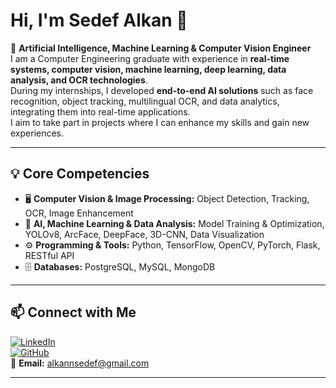 # Hi, I'm Sedef Alkan 👋  

🎯 **Artificial Intelligence, Machine Learning & Computer Vision Engineer**  
I am a Computer Engineering graduate with experience in **real-time systems, computer vision, machine learning, deep learning, data analysis, and OCR technologies**.  
During my internships, I developed **end-to-end AI solutions** such as face recognition, object tracking, multilingual OCR, and data analytics, integrating them into real-time applications.  
I aim to take part in projects where I can enhance my skills and gain new experiences.  

---

## 💡 Core Competencies  
- 🖥️ **Computer Vision & Image Processing:** Object Detection, Tracking, OCR, Image Enhancement  
- 🤖 **AI, Machine Learning & Data Analysis:** Model Training & Optimization, YOLOv8, ArcFace, DeepFace, 3D-CNN, Data Visualization  
- ⚙️ **Programming & Tools:** Python, TensorFlow, OpenCV, PyTorch, Flask, RESTful API  
- 🗄️ **Databases:** PostgreSQL, MySQL, MongoDB  

---

## 📫 Connect with Me  
[![LinkedIn](https://img.shields.io/badge/LinkedIn-0A66C2?style=flat-square&logo=linkedin&logoColor=white)](https://www.linkedin.com/in/sedef-alkan-6a941a278/)  
[![GitHub](https://img.shields.io/badge/GitHub-000000?style=flat-square&logo=github&logoColor=white)](https://github.com/SedefAlkan)  
📧 **Email:** alkannsedef@gmail.com  

---


